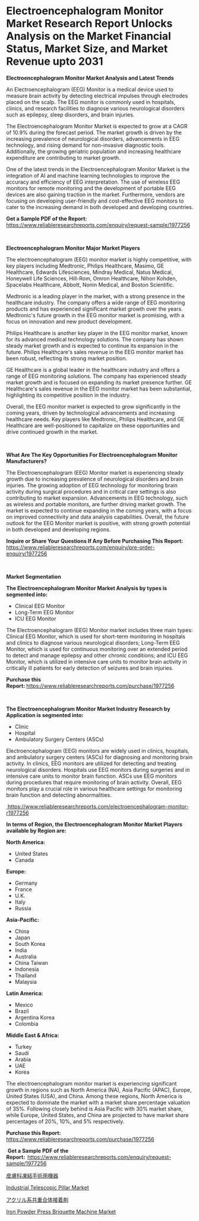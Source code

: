 <p><h1>Electroencephalogram Monitor Market Research Report Unlocks Analysis on the Market Financial Status, Market Size, and Market Revenue upto 2031</h1></p><p><strong>Electroencephalogram Monitor Market Analysis and Latest Trends</strong></p>
<p><p>An Electroencephalogram (EEG) Monitor is a medical device used to measure brain activity by detecting electrical impulses through electrodes placed on the scalp. The EEG monitor is commonly used in hospitals, clinics, and research facilities to diagnose various neurological disorders such as epilepsy, sleep disorders, and brain injuries.</p><p>The Electroencephalogram Monitor Market is expected to grow at a CAGR of 10.9% during the forecast period. The market growth is driven by the increasing prevalence of neurological disorders, advancements in EEG technology, and rising demand for non-invasive diagnostic tools. Additionally, the growing geriatric population and increasing healthcare expenditure are contributing to market growth.</p><p>One of the latest trends in the Electroencephalogram Monitor Market is the integration of AI and machine learning technologies to improve the accuracy and efficiency of EEG interpretation. The use of wireless EEG monitors for remote monitoring and the development of portable EEG devices are also gaining traction in the market. Furthermore, vendors are focusing on developing user-friendly and cost-effective EEG monitors to cater to the increasing demand in both developed and developing countries.</p></p>
<p><strong>Get a Sample PDF of the Report:&nbsp;</strong> <a href="https://www.reliableresearchreports.com/enquiry/request-sample/1977256">https://www.reliableresearchreports.com/enquiry/request-sample/1977256</a></p>
<p>&nbsp;</p>
<p><strong>Electroencephalogram Monitor Major Market Players</strong></p>
<p><p>The electroencephalogram (EEG) monitor market is highly competitive, with key players including Medtronic, Philips Healthcare, Masimo, GE Healthcare, Edwards Lifesciences, Mindray Medical, Natus Medical, Honeywell Life Sciences, Hill-Rom, Omron Healthcare, Nihon Kohden, Spacelabs Healthcare, Abbott, Nonin Medical, and Boston Scientific.</p><p>Medtronic is a leading player in the market, with a strong presence in the healthcare industry. The company offers a wide range of EEG monitoring products and has experienced significant market growth over the years. Medtronic's future growth in the EEG monitor market is promising, with a focus on innovation and new product development.</p><p>Philips Healthcare is another key player in the EEG monitor market, known for its advanced medical technology solutions. The company has shown steady market growth and is expected to continue its expansion in the future. Philips Healthcare's sales revenue in the EEG monitor market has been robust, reflecting its strong market position.</p><p>GE Healthcare is a global leader in the healthcare industry and offers a range of EEG monitoring solutions. The company has experienced steady market growth and is focused on expanding its market presence further. GE Healthcare's sales revenue in the EEG monitor market has been substantial, highlighting its competitive position in the industry.</p><p>Overall, the EEG monitor market is expected to grow significantly in the coming years, driven by technological advancements and increasing healthcare needs. Key players like Medtronic, Philips Healthcare, and GE Healthcare are well-positioned to capitalize on these opportunities and drive continued growth in the market.</p></p>
<p>&nbsp;</p>
<p><strong>What Are The Key Opportunities For Electroencephalogram Monitor Manufacturers?</strong></p>
<p><p>The Electroencephalogram (EEG) Monitor market is experiencing steady growth due to increasing prevalence of neurological disorders and brain injuries. The growing adoption of EEG technology for monitoring brain activity during surgical procedures and in critical care settings is also contributing to market expansion. Advancements in EEG technology, such as wireless and portable monitors, are further driving market growth. The market is expected to continue expanding in the coming years, with a focus on improved connectivity and data analysis capabilities. Overall, the future outlook for the EEG Monitor market is positive, with strong growth potential in both developed and developing regions.</p></p>
<p><strong>Inquire or Share Your Questions If Any Before Purchasing This Report:</strong> <a href="https://www.reliableresearchreports.com/enquiry/pre-order-enquiry/1977256">https://www.reliableresearchreports.com/enquiry/pre-order-enquiry/1977256</a></p>
<p>&nbsp;</p>
<p><strong>Market Segmentation</strong></p>
<p><strong>The Electroencephalogram Monitor Market Analysis by types is segmented into:</strong></p>
<p><ul><li>Clinical EEG Monitor</li><li>Long-Term EEG Monitor</li><li>ICU EEG Monitor</li></ul></p>
<p><p>The Electroencephalogram (EEG) Monitor market includes three main types: Clinical EEG Monitor, which is used for short-term monitoring in hospitals and clinics to diagnose various neurological disorders; Long-Term EEG Monitor, which is used for continuous monitoring over an extended period to detect and manage epilepsy and other chronic conditions; and ICU EEG Monitor, which is utilized in intensive care units to monitor brain activity in critically ill patients for early detection of seizures and brain injuries.</p></p>
<p><strong>Purchase this Report:&nbsp;</strong><a href="https://www.reliableresearchreports.com/purchase/1977256">https://www.reliableresearchreports.com/purchase/1977256</a></p>
<p>&nbsp;</p>
<p><strong>The Electroencephalogram Monitor Market Industry Research by Application is segmented into:</strong></p>
<p><ul><li>Clinic</li><li>Hospital</li><li>Ambulatory Surgery Centers (ASCs)</li></ul></p>
<p><p>Electroencephalogram (EEG) monitors are widely used in clinics, hospitals, and ambulatory surgery centers (ASCs) for diagnosing and monitoring brain activity. In clinics, EEG monitors are utilized for detecting and treating neurological disorders. Hospitals use EEG monitors during surgeries and in intensive care units to monitor brain function. ASCs use EEG monitors during procedures that require monitoring of brain activity. Overall, EEG monitors play a crucial role in various healthcare settings for monitoring brain function and detecting abnormalities.</p></p>
<p><a href="https://www.reliableresearchreports.com/electroencephalogram-monitor-r1977256">&nbsp;https://www.reliableresearchreports.com/electroencephalogram-monitor-r1977256</a></p>
<p><strong>In terms of Region, the Electroencephalogram Monitor Market Players available by Region are:</strong></p>
<p>
    <p> <strong> North America: </strong>
        <ul>
            <li>United States</li>
            <li>Canada</li>
        </ul>
        </p> 
    <p> <strong> Europe: </strong>
        <ul>
            <li>Germany</li>
            <li>France</li>
            <li>U.K.</li>
            <li>Italy</li>
            <li>Russia</li>
        </ul>
        </p> 
    <p> <strong> Asia-Pacific: </strong>
        <ul>
            <li>China</li>
            <li>Japan</li>
            <li>South Korea</li>
            <li>India</li>
            <li>Australia</li>
            <li>China Taiwan</li>
            <li>Indonesia</li>
            <li>Thailand</li>
            <li>Malaysia</li>
        </ul>
        </p> 
    <p> <strong> Latin America: </strong>
        <ul>
            <li>Mexico</li>
            <li>Brazil</li>
            <li>Argentina Korea</li>
            <li>Colombia</li>
        </ul>
        </p> 
    <p> <strong> Middle East & Africa: </strong>
        <ul>
            <li>Turkey</li>
            <li>Saudi</li>
            <li>Arabia</li>
            <li>UAE</li>
            <li>Korea</li>
        </ul>
    </p>
    </p>
<p><p>The electroencephalogram monitor market is experiencing significant growth in regions such as North America (NA), Asia Pacific (APAC), Europe, United States (USA), and China. Among these regions, North America is expected to dominate the market with a market share percentage valuation of 35%. Following closely behind is Asia Pacific with 30% market share, while Europe, United States, and China are projected to have market share percentages of 20%, 10%, and 5% respectively.</p></p>
<p><strong>Purchase this Report: </strong><a href="https://www.reliableresearchreports.com/purchase/1977256">https://www.reliableresearchreports.com/purchase/1977256</a></p>
<p>&nbsp;<strong>Get a Sample PDF of the Report:&nbsp;&nbsp;</strong><a href="https://www.reliableresearchreports.com/enquiry/request-sample/1977256">https://www.reliableresearchreports.com/enquiry/request-sample/1977256</a></p>
<p><strong></strong></p>
<p><p><a href="https://github.com/tanyaali3/Market-Research-Report-List-2/blob/main/1460585170335.md">皮膚科凍結手術用機器</a></p><p><a href="https://github.com/pennyaldbrittonh658/Market-Research-Report-List-1/blob/main/industrial-telescopic-pillar-market.md">Industrial Telescopic Pillar Market</a></p><p><a href="https://github.com/DwightHuels1/Market-Research-Report-List-1/blob/main/4293928170336.md">アクリル系共重合体接着剤</a></p><p><a href="https://github.com/gcimaudf65/Market-Research-Report-List-1/blob/main/iron-powder-press-briquette-machine-market.md">Iron Powder Press Briquette Machine Market</a></p></p>